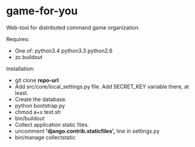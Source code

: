 game-for-you
============

Web-tool for distributed command game organization.

Requires:
 * One of: python3.4 python3.3 python2.6
  * zc.buildout

Installation:
 * git clone **repo-url**
 * Add src/core/local_settings.py file. Add SECRET_KEY variable there, at least.
  * Create the database.
 * python bootstrap.py
 * chmod a+x test.sh
 * bin/buildout
 * Collect application static files.
  * uncomment **'django.contrib.staticfiles',** line in settings.py
  * bin/manage collectstatic
